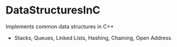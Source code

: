 # DataStructuresInC
 Implements common data structures in C++
  - Stacks, Queues, Linked Lists, Hashing, Chaining, Open Address